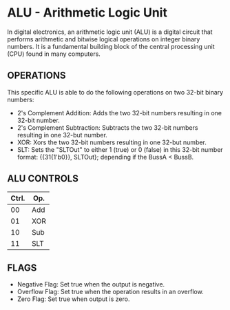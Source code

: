 # ALU - Arithmetic Logic Unit
In digital electronics, an arithmetic logic unit (ALU) is a digital circuit that performs arithmetic and bitwise logical operations on integer binary numbers. It is a fundamental building block of the central processing unit (CPU) found in many computers.

## OPERATIONS
This specific ALU is able to do the following operations on two 32-bit binary numbers:
<ul>
<li>2's Complement Addition: Adds the two 32-bit numbers resulting in one 32-bit number.</li>
<li>2's Complement Subtraction: Subtracts the two 32-bit numbers resulting in one 32-but number.</li>
<li>XOR: Xors the two 32-bit numbers resulting in one 32-but number.</li>
<li>SLT: Sets the "SLTOut" to either 1 (true) or 0 (false) in this 32-bit number format: {{31{1'b0}}, SLTOut}; depending if the BussA < BussB.</li>
</ul>

## ALU CONTROLS
| Ctrl. | Op.  | 
| ----- | ---- |
| 00 | Add |
| 01 | XOR |
| 10 | Sub |
| 11 | SLT |

## FLAGS
<ul>
<li>Negative Flag: Set true when the output is negative.</li>
<li>Overflow Flag: Set true when the operation results in an overflow.</li>
<li>Zero Flag: Set true when output is zero.</li>
</ul>
